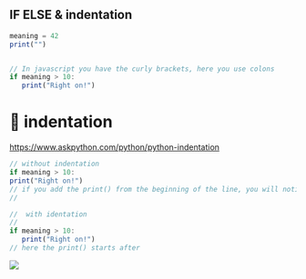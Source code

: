 ## IF ELSE & indentation

```javascript
meaning = 42
print("")


// In javascript you have the curly brackets, here you use colons
if meaning > 10:
   print("Right on!")

```

# 🔴 indentation

https://www.askpython.com/python/python-indentation

```javascript
// without indentation
if meaning > 10:
print("Right on!")
// if you add the print() from the beginning of the line, you will notice that the colons will show you an error, and the reason for that is because you are telling it, that the logic ends there and you wont continue
//

//  with identation
//
if meaning > 10:
   print("Right on!")
// here the print() starts after
```

[<img src="./src/img/preview2.gif"/>](https://www.askpython.com/python/python-indentation)

